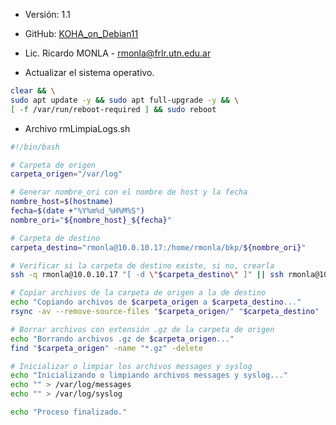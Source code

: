 - Versión: 1.1
- GitHub: [KOHA_on_Debian11](https://github.com/rmonla/rmLIBs/blob/7cb54ead07c3ee07d79f47fdf9ed7d53b139a8e2/cmdLinux/hawto/install/Koha/KOHA_on_Debian11.md)
- Lic. Ricardo MONLA - rmonla@frlr.utn.edu.ar


- Actualizar el sistema operativo.

```bash
clear && \
sudo apt update -y && sudo apt full-upgrade -y && \
[ -f /var/run/reboot-required ] && sudo reboot
```

- Archivo rmLimpiaLogs.sh

```bash
#!/bin/bash

# Carpeta de origen
carpeta_origen="/var/log"

# Generar nombre_ori con el nombre de host y la fecha
nombre_host=$(hostname)
fecha=$(date +"%Y%m%d_%H%M%S")
nombre_ori="${nombre_host}_${fecha}"

# Carpeta de destino
carpeta_destino="rmonla@10.0.10.17:/home/rmonla/bkp/${nombre_ori}"

# Verificar si la carpeta de destino existe, si no, crearla
ssh -q rmonla@10.0.10.17 "[ -d \"$carpeta_destino\" ]" || ssh rmonla@10.0.10.17 "mkdir -p \"$carpeta_destino\""

# Copiar archivos de la carpeta de origen a la de destino
echo "Copiando archivos de $carpeta_origen a $carpeta_destino..."
rsync -av --remove-source-files "$carpeta_origen/" "$carpeta_destino"

# Borrar archivos con extensión .gz de la carpeta de origen
echo "Borrando archivos .gz de $carpeta_origen..."
find "$carpeta_origen" -name "*.gz" -delete

# Inicializar o limpiar los archivos messages y syslog
echo "Inicializando o limpiando archivos messages y syslog..."
echo "" > /var/log/messages
echo "" > /var/log/syslog

echo "Proceso finalizado."
```
